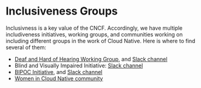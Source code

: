 # Inclusiveness Groups

Inclusivness is a key value of the CNCF.  Accordingly, we have multiple includiveness initiatives, working groups, and communities working on including different groups in the work of Cloud Native.  Here is where to find several of them:

* [Deaf and Hard of Hearing Working Group](https://github.com/cncf/tag-contributor-strategy/tree/main/deaf-and-hard-of-hearing), and [Slack channel](https://cloud-native.slack.com/archives/C05BYNK8A3V)
* Blind and Visually Impaired Initiative: [Slack channel](https://cloud-native.slack.com/archives/C07CPG6AFC7)
* [BIPOC Initiative](https://github.com/cncf/tag-contributor-strategy/blob/main/bipoc/README.md), and [Slack channel](https://cloud-native.slack.com/archives/C07G6EAAKGE)
* [Women in Cloud Native community](https://community.cncf.io/women-in-cloud-native/)
